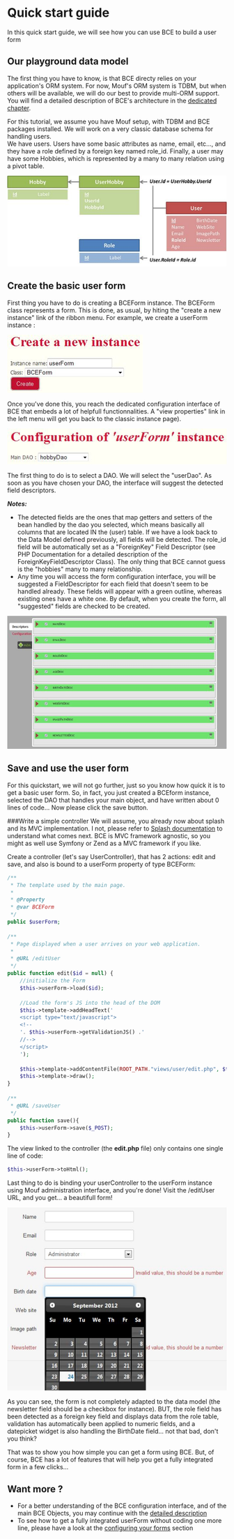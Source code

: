 Quick start guide
==================

In this quick start guide, we will see how you can use BCE to build a user form

Our playground data model
-------------------------

The first thing you have to know, is that BCE directy relies on your application's ORM system. For now, Mouf's ORM system is TDBM, but when others will be available, we will do our best to provide multi-ORM support. You will find a detailed description of BCE's architecture in the [dedicated chapter](advanced.html).

For this tutorial, we assume you have Mouf setup, with TDBM and BCE packages installed. We will work on a very classic database schema for handling users.<br/>
We have users. Users have some basic attributes as name, email, etc..., and they have a role defined by a foreign key named role_id. Finally, a user may have some Hobbies, which is represented by a many to many relation using a pivot table.

![data model](images/data_model.jpg)

Create the basic user form
--------------------------

First thing you have to do is creating a BCEForm instance. The BCEForm class represents a form. This is done, as usual, by hiting the "create a new instance" link of the ribbon menu. For example, we create a userForm instance :

![create instance](images/create_instance.jpg)

Once you've done this, you reach the dedicated configuration interface of BCE that embeds a lot of helpfull functionnalities. A "view properties" link in the left menu will get you back to the classic instance page).

![select dao](images/configure_page_1.jpg)

The first thing to do is to select a DAO. We will select the "userDao". As soon as you have chosen your DAO, the interface will suggest the detected field descriptors.

***Notes:***

- The detected fields are the ones that map getters and setters of the bean handled by the dao you selected, which means basically all columns that are located IN the (user) table. If we have a look back to the Data Model defined previously, all fields will be detected. The role_id field will be automatically set as a "ForeignKey" Field Descriptor (see PHP Documentation for a detailed description of the ForeignKeyFieldDescriptor Class). The only thing that BCE cannot guess is the "hobbies" many to many relationship.
- Any time you will access the form configuration interface, you will be suggested a FieldDescriptor for each field that doesn't seem to be handled already. These fields will appear with a green outline, whereas existing ones have a white one. By default, when you create the form, all "suggested" fields are checked to be created.

![tab fields](images/configure_page_2.jpg)

Save and use the user form
---------------------------
For this quickstart, we will not go further, just so you know how quick it is to get a basic user form. So, in fact, you just created a BCEform instance, selected the DAO that handles your main object, and have written about 0 lines of code... Now please click the save button.

###Write a simple controller
We will assume, you already now about splash and its MVC implementation. I not, please refer to [Splash documentation](https://raw.github.com/thecodingmachine/mcv.splash/4.0/README.md) to understand what comes next. BCE is MVC framework agnostic, so you might as well use Symfony or Zend as a MVC framework if you like.

Create a controller (let's say UserController), that has 2 actions: edit and save, and also is bound to a userForm property of type BCEForm:
```php
/**
 * The template used by the main page.
 *
 * @Property
 * @var BCEForm
 */
public $userForm;

/**
 * Page displayed when a user arrives on your web application.
 * 
 * @URL /editUser
 */
public function edit($id = null) {
	//initialize the Form
	$this->userForm->load($id);
	
	//Load the form's JS into the head of the DOM
	$this->template->addHeadText('
	<script type="text/javascript">
	<!--
	'. $this->userForm->getValidationJS() .'
	//-->
	</script>
	');
	
	$this->template->addContentFile(ROOT_PATH."views/user/edit.php", $this);
	$this->template->draw();
}

/**
 * @URL /saveUser
 */
public function save(){
	$this->userForm->save($_POST);
}
```

The view linked to the controller (the <b>edit.php</b> file) only contains one single line of code:
```php
$this->userForm->toHtml();
```

Last thing to do is binding your userController to the userForm instance using Mouf administration interface, and you're done! Visit the /editUser URL, and you get... a beautifull form!

![first form](images/simple_form.jpg)

As you can see, the form is not completely adapted to the data model (the newsletter field should be a checkbox for instance). BUT, the role field has been detected as a foreign key field and displays data from the role table, validation has automatically been applied to numeric fields, and a datepicket widget is also handling the BirthDate field... not that bad, don't you think?

That was to show you how simple you can get a form using BCE. But, of course, BCE has a lot of features that will help you get a fully integrated form in a few clicks...

Want more ?
-----------

- For a better understanding of the BCE configuration interface, and of the main BCE Objects, you may continue with the [detailed description](advanced.html)
- To see how to get a fully integrated userForm without coding one more line, please have a look at the [configuring your forms](advanced_example.html) section
